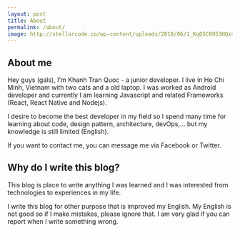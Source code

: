 ```yaml
---
layout: post
title: About
permalink: /about/
image: http://stellarcode.co/wp-content/uploads/2018/06/1_KqO5C0953HQzafpnBYaTSg.jpeg
---
```


## About me
    
Hey guys (gals), I'm Khanh Tran Quoc - a junior developer. I live in Ho Chi Minh, Vietnam with two cats and a old laptop. I was worked as Android developer and currently I am learning Javascript and related Frameworks (React, React Native and Nodejs).

I desire to become the best developer in my field so I spend many time for learning about code, design pattern, architecture, devOps,... but my knowledge is still limited (English).

If you want to contact me, you can message me via Facebook or Twitter.


## Why do I write this blog?

This blog is place to write anything I was learned and I was interested from technologies to experiences in my life. 

I write this blog for other purpose that is improved my English. My English is not good so if I make mistakes, please ignore that. I am very glad if you can report when I write something wrong.